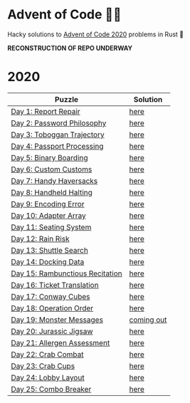 # Advent of Code 🎅🏻
Hacky solutions to [Advent of Code 2020](https://adventofcode.com/2020) problems in Rust 🦀

__RECONSTRUCTION OF REPO UNDERWAY__

# 2020

|Puzzle|Solution|
|---|---|
|[Day 1: Report Repair](/questions/2020/01.md)|[here](/src/twenty20/day01.rs)|
|[Day 2: Password Philosophy](/questions/2020/02.md)|[here](/src/twenty20/day02.rs)|
|[Day 3: Toboggan Trajectory](/questions/2020/03.md)|[here](/day3.py)|
|[Day 4: Passport Processing](/questions/2020/04.md)|[here](/day4.py)|
|[Day 5: Binary Boarding](/questions/2020/05.md)|[here](/day5.py)|
|[Day 6: Custom Customs](/questions/2020/06.md)|[here](/day6.py)|
|[Day 7: Handy Haversacks](/questions/2020/07.md)|[here](/day7.py)|
|[Day 8: Handheld Halting](/questions/2020/08.md)|[here](/day8.py)|
|[Day 9: Encoding Error](/questions/2020/09.md)|[here](/day9.py)|
|[Day 10: Adapter Array](/questions/2020/10.md)|[here](/day10.py)|
|[Day 11: Seating System](/questions/2020/11.md)|[here](/day11.py)|
|[Day 12: Rain Risk](/questions/2020/12.md)|[here](/day12.py)|
|[Day 13: Shuttle Search](/questions/2020/13.md)|[here](/day13.py)|
|[Day 14: Docking Data](/questions/2020/14.md)|[here](/day14.py)|
|[Day 15: Rambunctious Recitation](/questions/2020/15.md)|[here](/day15.py)|
|[Day 16: Ticket Translation](/questions/2020/16.md)|[here](/day16.py)|
|[Day 17: Conway Cubes](/questions/2020/17.md)|[here](/day17.py)|
|[Day 18: Operation Order](/questions/2020/18.md)|[here](/day18.py)|
|[Day 19: Monster Messages](/questions/2020/19.md)|[coming out](/day19.py)|
|[Day 20: Jurassic Jigsaw](/questions/2020/20.md)|[here](/day20.py)|
|[Day 21: Allergen Assessment](/questions/2020/21.md)|[here](/day21.py)|
|[Day 22: Crab Combat](/questions/2020/22.md)|[here](/day22.py)|
|[Day 23: Crab Cups](/questions/2020/23.md)|[here](/day23.py)|
|[Day 24: Lobby Layout](/questions/2020/24.md)|[here](/day24.py)|
|[Day 25: Combo Breaker](/questions/2020/25.md)|[here](/day25.py)|
